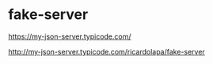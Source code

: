 # fake-server

https://my-json-server.typicode.com/

http://my-json-server.typicode.com/ricardolapa/fake-server
